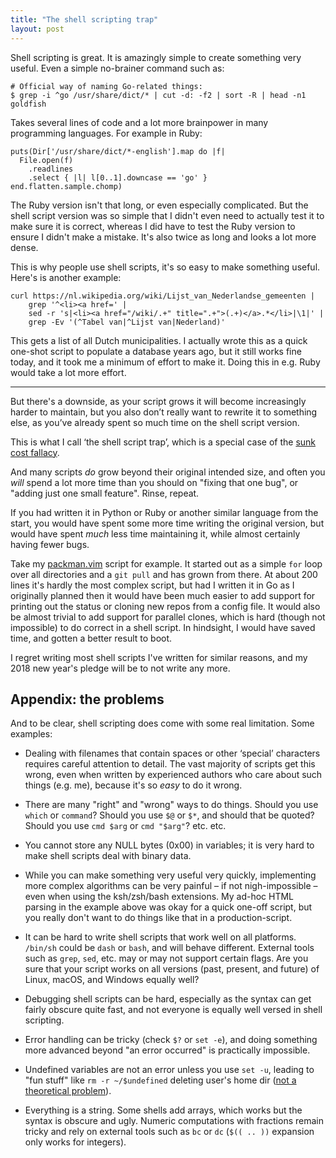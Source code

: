 ```yaml
---
title: "The shell scripting trap"
layout: post
---
```


Shell scripting is great. It is amazingly simple to create something very
useful. Even a simple no-brainer command such as:

	# Official way of naming Go-related things:
	$ grep -i ^go /usr/share/dict/* | cut -d: -f2 | sort -R | head -n1
	goldfish

Takes several lines of code and a lot more brainpower in many programming
languages. For example in Ruby:

	puts(Dir['/usr/share/dict/*-english'].map do |f|
	  File.open(f)
	    .readlines
	    .select { |l| l[0..1].downcase == 'go' }
	end.flatten.sample.chomp)

The Ruby version isn't that long, or even especially complicated. But the shell
script version was so simple that I didn't even need to actually test it to make
sure it is correct, whereas I did have to test the Ruby version to ensure I
didn't make a mistake. It's also twice as long and looks a lot more dense.

This is why people use shell scripts, it's so easy to make something useful.
Here's is another example:

	curl https://nl.wikipedia.org/wiki/Lijst_van_Nederlandse_gemeenten |
		grep '^<li><a href=' |
		sed -r 's|<li><a href="/wiki/.+" title=".+">(.+)</a>.*</li>|\1|' |
		grep -Ev '(^Tabel van|^Lijst van|Nederland)'

This gets a list of all Dutch municipalities. I actually wrote this as a quick
one-shot script to populate a database years ago, but it still works fine today,
and it took me a minimum of effort to make it. Doing this in e.g. Ruby would
take a lot more effort.

---

But there's a downside, as your script grows it will become increasingly harder
to maintain, but you also don’t really want to rewrite it to something else, as
you’ve already spent so much time on the shell script version.

This is what I call ‘the shell script trap’, which is a special case of the
[sunk cost
fallacy](https://youarenotsosmart.com/2011/03/25/the-sunk-cost-fallacy/).

And many scripts *do* grow beyond their original intended size, and often you
*will* spend a lot more time than you should on "fixing that one bug", or
"adding just one small feature". Rinse, repeat.

If you had written it in Python or Ruby or another similar language from the
start, you would have spent some more time writing the original version, but
would have spent *much* less time maintaining it, while almost certainly having
fewer bugs.

Take my [packman.vim](https://github.com/Carpetsmoker/packman.vim) script for
example. It started out as a simple `for` loop over all directories and a `git
pull` and has grown from there.
At about 200 lines it's hardly the most complex script, but had I written it in
Go as I originally planned then it would have been much easier to add support
for printing out the status or cloning new repos from a config file. It would
also be almost trivial to add support for parallel clones, which is hard (though
not impossible) to do correct in a shell script.
In hindsight, I would have saved time, and gotten a better result to boot.

I regret writing most shell scripts I've written for similar reasons, and my
2018 new year's pledge will be to not write any more.

Appendix: the problems
----------------------

And to be clear, shell scripting does come with some real limitation. Some
examples:

- Dealing with filenames that contain spaces or other ‘special’ characters
  requires careful attention to detail. The vast majority of scripts get this
  wrong, even when written by experienced authors who care about such things
  (e.g. me), because it's so *easy* to do it wrong.

- There are many "right" and "wrong" ways to do things. Should you use `which`
  or `command`? Should you use `$@` or `$*`, and should that be quoted? Should
  you use `cmd $arg` or `cmd "$arg"`? etc. etc.

- You cannot store any NULL bytes (0x00) in variables; it is very hard to make
  shell scripts deal with binary data.

- While you can make something very useful very quickly, implementing more
  complex algorithms can be very painful – if not nigh-impossible – even when
  using the ksh/zsh/bash extensions. My ad-hoc HTML parsing in the example above
  was okay for a quick one-off script, but you really don't want to do things
  like that in a production-script.

- It can be hard to write shell scripts that work well on all platforms.
  `/bin/sh` could be `dash` or `bash`, and will behave different. External tools
  such as `grep`, `sed`, etc. may or may not support certain flags. Are you sure
  that your script works on all versions (past, present, and future) of Linux,
  macOS, and Windows equally well?

- Debugging shell scripts can be hard, especially as the syntax can get fairly
  obscure quite fast, and not everyone is equally well versed in shell
  scripting.

- Error handling can be tricky (check `$?` or `set -e`), and doing something
  more advanced beyond "an error occurred" is practically impossible.

- Undefined variables are not an error unless you use `set -u`, leading to "fun
  stuff" like `rm -r ~/$undefined` deleting user's home dir ([not a theoretical
  problem](https://github.com/ValveSoftware/steam-for-linux/issues/3671)).

- Everything is a string. Some shells add arrays, which works but the syntax is
  obscure and ugly. Numeric computations with fractions remain tricky and rely
  on external tools such as `bc` or `dc` (`$(( .. ))` expansion only works for
  integers).
